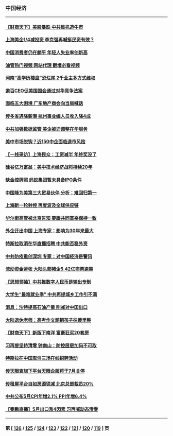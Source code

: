 ### 中国经济
---
#### [【财商天下】美股暴跌 中共趁机造牛市](../../pages/ncid283/n13760341.md?06160845) 
#### [上海美企1/4减投资 李克强再喊挺民资有效？](../../pages/ncid283/n13759443.md?06160845) 
#### [中国消费者仍在躺平 年轻人失业率创新高](../../pages/ncid283/n13760313.md?06160845) 
#### [油管热门视频 网站代理 翻墙必看视频](http://209.222.30.114:81/youtube.html?06160845)
#### [河南“高学历楼盘”恐烂尾 2千业主多方式维权](../../pages/ncid283/n13760221.md?06160845) 
#### [逾百CEO促美国国会通过对华竞争法案](../../pages/ncid283/n13760158.md?06160845) 
#### [面临五大困境 广东地产商会向当局喊话](../../pages/ncid283/n13760029.md?06160845) 
#### [传多省遇降薪潮 杭州事业编人员收入降4成](../../pages/ncid283/n13759986.md?06160845) 
#### [中共加强数据监管 美企被迫调整在华服务](../../pages/ncid283/n13759945.md?06160845) 
#### [美中市场脱钩？近150中企面临退市风险](../../pages/ncid283/n13759737.md?06160845) 
#### [【一线采访】上海民众：工资减半 年终奖没了](../../pages/ncid283/n13759643.md?06160845) 
#### [硅谷亿万富翁：美中技术经济战将持续20年](../../pages/ncid283/n13759522.md?06160845) 
#### [缺金控牌照 蚂蚁集团暂未具备IPO条件](../../pages/ncid283/n13759566.md?06160845) 
#### [中国降为美第三大贸易伙伴 分析：难回归第一](../../pages/ncid283/n13759515.md?06160845) 
#### [上海新一轮封控 再度波及全球供应链](../../pages/ncid283/n13759222.md?06160845) 
#### [华尔街高管被北京告知 要跟共同富裕保持一致](../../pages/ncid283/n13759067.md?06160845) 
#### [外企迁出中国 上海专家：影响为30年来最大](../../pages/ncid283/n13758317.md?06160845) 
#### [特斯拉取消在华直播招聘 中共能否稳外资](../../pages/ncid283/n13758840.md?06160845) 
#### [中共防疫重创深圳 专家：对中国经济是警讯](../../pages/ncid283/n13758467.md?06160845) 
#### [流动资金紧张 大陆头部猪企5.42亿商票逾期](../../pages/ncid283/n13758510.md?06160845) 
#### [【思想领袖】中共推数字人民币是输出专制](../../pages/ncid283/n13742264.md?06160845) 
#### [大学生“最难就业季” 中共再提城乡工作引不满](../../pages/ncid283/n13757951.md?06160845) 
#### [消息：沙特提高石油产量 削减对中国出口](../../pages/ncid283/n13757295.md?06160845) 
#### [大陆退休老师：高考作文题把孩子往傻里整](../../pages/ncid283/n13757103.md?06160845) 
#### [【财商天下】新版下南洋 富豪狂买20套房](../../pages/ncid283/n13756795.md?06160845) 
#### [习再提坚持清零 钟南山：防控层层加码不可取](../../pages/ncid283/n13756635.md?06160845) 
#### [特斯拉在中国取消三场在线招聘活动](../../pages/ncid283/n13756628.md?06160845) 
#### [传天眼查旗下平台天眼企服将于7月关停](../../pages/ncid283/n13756707.md?06160845) 
#### [传租屋平台自如房源锐减  北京总部裁员20%](../../pages/ncid283/n13756514.md?06160845) 
#### [中共公布5月CPI年增2.1% PPI年增6.4%](../../pages/ncid283/n13756337.md?06160845) 
#### [【秦鹏直播】5月出口涨4因素 习再喊动态清零](../../pages/ncid283/n13756107.md?06160845) 

---
#### 第 [ [126](./126.md?06160845) / [125](./125.md?06160845) / [124](./124.md?06160845) / [123](./123.md?06160845) / [122](./122.md?06160845) / [121](./121.md?06160845) / [120](./120.md?06160845) / [119](./119.md?06160845) ] 页

